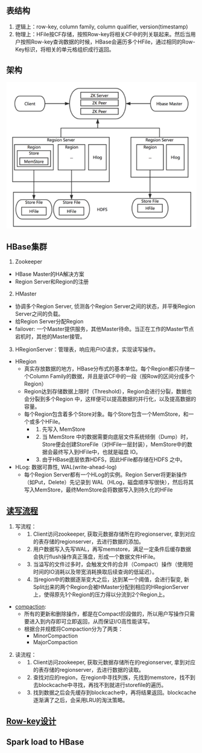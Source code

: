 ## 表结构
1. 逻辑上：row-key, column family, column qualifier, version(timestamp)
2. 物理上：HFile按CF存储，按照Row-key将相关CF中的列关联起来。然后当用户按照Row-key查询数据的时候，HBase会遍历多个HFile，通过相同的Row-Key标识，将相关的单元格组织成行返回。
 
 
## 架构
![hbase-architecture](img/hbase-architecture.jpg)


## HBase集群
1. Zookeeper
  - HBase Master的HA解决方案
  - Region Server和Region的注册

2. HMaster
  - 协调多个Region Server, 侦测各个Region Server之间的状态，并平衡Region Server之间的负载。
  - 给Region Server分配Region 
  - failover: 一个Master提供服务，其他Master待命。当正在工作的Master节点宕机时，其他的Master接管。

3. HRegionServer：管理表，响应用户IO请求，实现读写操作。
  - HRegion
    - 真实存放数据的地方，HBase分布式的基本单位。每个Region都只存储一个Column Family的数据，并且是该CF中的一段（按Row的区间分成多个Region）
    - Region达到存储数据上限时（Threshold），Region会进行分裂，数据也会分裂到多个Region 中，这样便可以提高数据的并行化，以及提高数据的容量。
    - 每个Region包含着多个Store对象。每个Store包含一个MemStore，和一个或多个HFile。
      - 1. 先写入 MemStore 
      - 2. 当 MemStore 中的数据需要向底层文件系统倾倒（Dump）时，Store便会创建StoreFile（对HFile一层封装），MemStore中的数据会最终写入到HFile中，也就是磁盘 IO。
      - 3. 由于HBase底层依靠HDFS，因此HFile都存储在HDFS 之中。
  - HLog: 数据可靠性, WAL(write-ahead-log)
    - 每个Region Server都有一个HLog的实例。Region Server将更新操作（如Put，Delete）先记录到 WAL（HLog，磁盘顺序写很快），然后将其写入MemStore，最终MemStore会将数据写入到持久化的HFile
   

## [读写流程](https://zhuanlan.zhihu.com/p/65513466)
1. 写流程：
   - 1. Client访问zookeeper, 获取元数据存储所在的regionserver, 拿到对应的表存储的regionserver，去进行数据的添加。
   - 2. 用户数据写入先写WAL，再写memstore，满足一定条件后缓存数据会执行flush操作真正落盘，形成一个数据文件HFile。
   - 3. 当溢写的文件过多时，会触发文件的合并（Compact）操作（使用短时间的IO消耗以及带宽消耗换取后续查询的低延迟）。
   - 4. 当region中的数据逐渐变大之后，达到某一个阈值，会进行裂变, 新Split出来的两个Region会被HMaster分配到相应的HRegionServer上，使得原先1个Region的压力得以分流到2个Region上。
 
 - [compaction](http://hbasefly.com/2016/07/13/hbase-compaction-1/?xslebk=5u0md2): 
   - 所有的更新和删除操作，都是在Compact阶段做的，所以用户写操作只需要进入到内存即可立即返回，从而保证I/O高性能读写。
   - 根据合并规模将Compaction分为了两类：
     - MinorCompaction
     - MajorCompaction
     
2. 读流程：
   - 1. Client访问zookeeper, 获取元数据存储所在的regionserver, 拿到对应的表存储的regionserver，去进行数据的读取。
   - 2. 查找对应的region，在region中寻找列族，先找到memstore，找不到去blockcache中寻找，再找不到就进行storefile的遍历。
   - 3. 找到数据之后会先缓存到blockcache中，再将结果返回。blockcache逐渐满了之后，会采用LRU的淘汰策略。
    

   
## [Row-key设计](https://juejin.cn/post/6844903873824423949)

## Spark load to HBase







